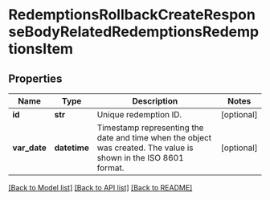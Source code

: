 # RedemptionsRollbackCreateResponseBodyRelatedRedemptionsRedemptionsItem


## Properties

Name | Type | Description | Notes
------------ | ------------- | ------------- | -------------
**id** | **str** | Unique redemption ID. | [optional] 
**var_date** | **datetime** | Timestamp representing the date and time when the object was created. The value is shown in the ISO 8601 format. | [optional] 

[[Back to Model list]](../README.md#documentation-for-models) [[Back to API list]](../README.md#documentation-for-api-endpoints) [[Back to README]](../README.md)


